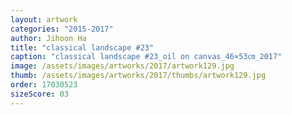 ```yaml
---
layout: artwork
categories: "2015-2017"
author: Jihoon Ha
title: "classical landscape #23"
caption: "classical landscape #23_oil on canvas_46×53㎝_2017"
image: /assets/images/artworks/2017/artwork129.jpg
thumb: /assets/images/artworks/2017/thumbs/artwork129.jpg
order: 17030523
sizeScore: 03
---
```

